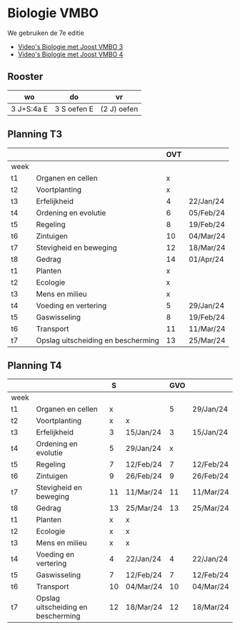 # Biologie VMBO

We gebruiken de 7e editie

- [Video's Biologie met Joost VMBO 3](https://www.biologiemetjoost.nl/kopie-van-leerjaar-1-1)
- [Video's Biologie met Joost VMBO 4](https://www.biologiemetjoost.nl/kopie-van-leerjaar-2)


## Rooster

|wo|do|vr|
|---|---|---|
|3 J+S:4a E| 3 S oefen E | (2 J) oefen |

## Planning T3

|           | | OVT |       |
|-----------|-----------|-------|-------|
| week      |           |       |       |
| t1        | Organen en cellen | x     |       |
| t2        | Voortplanting | x       |       |
| t3        | Erfelijkheid | 4       | 22/Jan/24 |
| t4        | Ordening en evolutie | 6 | 05/Feb/24 |
| t5        | Regeling | 8             | 19/Feb/24 |
| t6        | Zintuigen | 10          | 04/Mar/24 |
| t7        | Stevigheid en beweging | 12 | 18/Mar/24 |
| t8        | Gedrag | 14             | 01/Apr/24 |
| t1        | Planten | x             |       |
| t2        | Ecologie | x            |       |
| t3        | Mens en milieu | x      |       |
| t4        | Voeding en vertering | 5 | 29/Jan/24 |
| t5        | Gaswisseling | 8        | 19/Feb/24 |
| t6        | Transport | 11          | 11/Mar/24 |
| t7        | Opslag uitscheiding en bescherming | 13 | 25/Mar/24 |


## Planning T4

|           | | S |       | GVO |       |
|-----------|-----------|-------|-------|--------|-------|
| week      |           |       |       |        |       |
| t1        | Organen en cellen | x     |       | 5      | 29/Jan/24 |
| t2        | Voortplanting | x     | x     |        |       |
| t3        | Erfelijkheid | 3     | 15/Jan/24 | 3    | 15/Jan/24 |
| t4        | Ordening en evolutie | 5 | 29/Jan/24 | x    |       |
| t5        | Regeling | 7           | 12/Feb/24 | 7   | 12/Feb/24 |
| t6        | Zintuigen | 9          | 26/Feb/24 | 9   | 26/Feb/24 |
| t7        | Stevigheid en beweging | 11 | 11/Mar/24 | 11 | 11/Mar/24 |
| t8        | Gedrag | 13             | 25/Mar/24 | 13 | 25/Mar/24 |
| t1        | Planten | x             | x         |       |       |
| t2        | Ecologie | x            | x         |       |       |
| t3        | Mens en milieu | x       | x         |       |       |
| t4        | Voeding en vertering | 4 | 22/Jan/24 | 4   | 22/Jan/24 |
| t5        | Gaswisseling | 7        | 12/Feb/24 | 7   | 12/Feb/24 |
| t6        | Transport | 10          | 04/Mar/24 | 10  | 04/Mar/24 |
| t7        | Opslag uitscheiding en bescherming | 12 | 18/Mar/24 | 12 | 18/Mar/24 |


<!--
|6 J oefen| 6 J+S: 4a||

## Afspeellijst

- [Afspeellijst Mens en milieu](https://www.youtube.com/watch?v=_um07B8zs7I&list=PLr1tx9agautFWIvgfVWZ_ctnioQeIzW3G)

## Samenvattingen
- [Samenvatting mens en milieu T (tekst)](samenvattingen/tl/T_mensenmilieu.md)
- [Samenvatting mens en milieu T](samenvattingen/tl/T_mensenmilieu.pdf)
- [Samenvatting mens en milieu K](samenvattingen/k/K_mensenmilieu.pdf)

### alle samenvattingen
- [Biologie Kader](samenvattingen/k/SV3K4K.pdf)
- [Biologie Theoretisch](samenvattingen/tl/SV3T4T.pdf)
- -->






